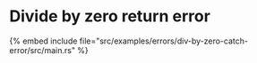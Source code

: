 # Divide by zero return error

{% embed include file="src/examples/errors/div-by-zero-catch-error/src/main.rs" %}


